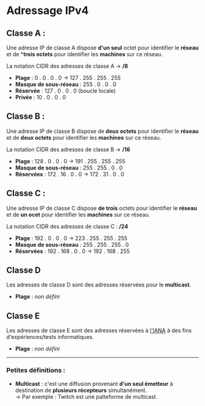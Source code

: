 # Adressage IPv4

## Classe A :

Une adresse IP de classe A dispose **d'un seul** octet pour identifier le **réseau** et de ***trois octets** pour identifier les **machines** sur ce réseau. 

La notation CIDR des adresses de classe A &rarr; **/8**
- **Plage** : 0 . 0 . 0 . 0 &rarr; 127 . 255 . 255 . 255  
- **Masque de sous-réseau** : 255 . 0 . 0 . 0
- **Réservée** : 127 . 0 . 0 . 0 (boucle locale)
- **Privée** : 10 . 0 . 0 . 0

## Classe B :

Une adresse IP de classe B dispose de **deux octets** pour identifier le **réseau** et de **deux octets** pour identifier les **machines** sur ce réseau.

La notation CIDR des adresses de classe B &rarr; **/16**

- **Plage** : 128 . 0 . 0 . 0 &rarr; 191 . 255 . 255 . 255  
- **Masque de sous-réseau** : 255 . 255 . 0 . 0  
- **Réservées** : 172 . 16 . 0 . 0 &rarr; 172 . 31 . 0 . 0  

## Classe C :

Une adresse IP de classe C dispose **de trois** octets pour identifier le **réseau** et de **un ocet** pour identifier les **machines** sur ce réseau. 

La notation CIDR des adresses de classe C : **/24**

- **Plage** : 192 . 0 . 0 . 0 &rarr; 223 . 255 . 255 . 255 
- **Masque de sous-réseau** : 255 . 255 . 255 . 0 
- **Réservées** : 192 . 168 . 0 . 0 &rarr; 192 . 168 . 255

## Classe D

Les adresses de classe D sont des adresses réservées pour le **multicast**. 
- **Plage** : *non défini*

## Classe E

Les adresses de classe E sont des adresses réservées à [l'IANA](https://www.iana.org/about/presentations/davies-atlarge-iana101-paper-080929-fr.pdf) à des fins d'expériences/tests informatiques.

- **Plage** : *non défini*



---
### Petites définitions :
- **Multicast** : c'est une diffusion provenant **d'un seul émetteur** à destination de **plusieurs récepteurs** simultanément.  
&rarr; Par exemple : Twitch est une palteforme de multicast.